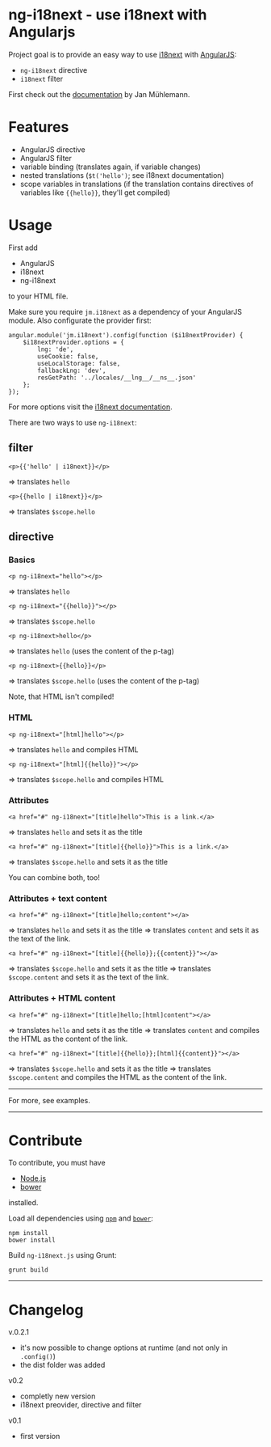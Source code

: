 # ng-i18next - use i18next with Angularjs #

Project goal is to provide an easy way to use [i18next](http://i18next.com/) with [AngularJS](http://angularjs.org/):

- ````ng-i18next```` directive
- ````i18next```` filter

First check out the [documentation](http://i18next.com) by Jan Mühlemann.

# Features #
- AngularJS directive
- AngularJS filter
- variable binding (translates again, if variable changes)
- nested translations (````$t('hello')````; see i18next documentation)
- scope variables in translations (if the translation contains directives of variables like ````{{hello}}````, they'll get compiled)

# Usage #
First add

- AngularJS
- i18next
- ng-i18next

to your HTML file.

Make sure you require ````jm.i18next```` as a dependency of your AngularJS module. Also configurate the provider first:

	angular.module('jm.i18next').config(function ($i18nextProvider) {
		$i18nextProvider.options = {
			lng: 'de',
			useCookie: false,
			useLocalStorage: false,
			fallbackLng: 'dev',
			resGetPath: '../locales/__lng__/__ns__.json'
		};
	});

For more options visit the [i18next documentation](http://i18next.com/pages/doc_init.html).

There are two ways to use ````ng-i18next````:

## filter ##
	<p>{{'hello' | i18next}}</p>
=> translates ````hello````

	<p>{{hello | i18next}}</p>
=> translates ````$scope.hello````

## directive ##

### Basics ###

	<p ng-i18next="hello"></p>
=> translates ````hello````

	<p ng-i18next="{{hello}}"></p>
=> translates ````$scope.hello````

	<p ng-i18next>hello</p>
=> translates ````hello```` (uses the content of the p-tag)

	<p ng-i18next>{{hello}}</p>
=> translates ````$scope.hello```` (uses the content of the p-tag)

Note, that HTML isn't compiled!

### HTML ###

	<p ng-i18next="[html]hello"></p>
=> translates ````hello```` and compiles HTML

	<p ng-i18next="[html]{{hello}}"></p>
=> translates ````$scope.hello```` and compiles HTML

### Attributes ###

	<a href="#" ng-i18next="[title]hello">This is a link.</a>
=> translates ````hello```` and sets it as the title

	<a href="#" ng-i18next="[title]{{hello}}">This is a link.</a>
=> translates ````$scope.hello```` and sets it as the title

You can combine both, too!

### Attributes + text content ###

	<a href="#" ng-i18next="[title]hello;content"></a>
=> translates ````hello```` and sets it as the title
=> translates ````content```` and sets it as the text of the link.

	<a href="#" ng-i18next="[title]{{hello}};{{content}}"></a>
=> translates ````$scope.hello```` and sets it as the title
=> translates ````$scope.content```` and sets it as the text of the link.

### Attributes + HTML content ###

	<a href="#" ng-i18next="[title]hello;[html]content"></a>
=> translates ````hello```` and sets it as the title
=> translates ````content```` and compiles the HTML as the content of the link.

	<a href="#" ng-i18next="[title]{{hello}};[html]{{content}}"></a>
=> translates ````$scope.hello```` and sets it as the title
=> translates ````$scope.content```` and compiles the HTML as the content of the link.

---------

For more, see examples.

---------

# Contribute #

To contribute, you must have

- [Node.js](http://nodejs.org/)
- [bower](http://bower.io/)

installed.

Load all dependencies using [````npm````](https://npmjs.org/) and [````bower````](http://bower.io/):

	npm install
	bower install

Build ````ng-i18next.js```` using Grunt:

	grunt build


---------

# Changelog #

v.0.2.1
- it's now possible to change options at runtime (and not only in ````.config()````)
- the dist folder was added

v0.2
- completly new version
- i18next preovider, directive and filter

v0.1
- first version
